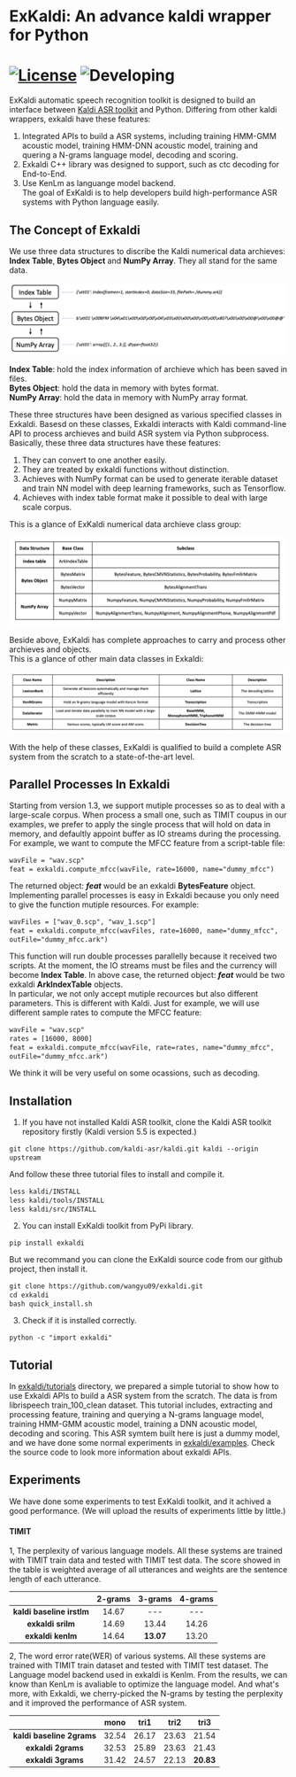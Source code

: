 # ExKaldi: An advance kaldi wrapper for Python 
[![License](https://img.shields.io/hexpm/l/Apa)](https://github.com/wangyu09/exkaldi/blob/master/LICENSE)
![Developing](https://img.shields.io/badge/Debug-v--1.2.x-red)
================================

ExKaldi automatic speech recognition toolkit is designed to build an interface between [Kaldi ASR toolkit](https://github.com/kaldi-asr/kaldi) and Python. 
Differing from other kaldi wrappers, exkaldi have these features:  
1. Integrated APIs to build a ASR systems, including training HMM-GMM acoustic model, training HMM-DNN acoustic model, training and quering a N-grams language model, decoding and scoring.  
2. Exkaldi C++ library was designed to support, such as ctc decoding for End-to-End.   
3. Use KenLm as languange model backend.  
The goal of ExKaldi is to help developers build high-performance ASR systems with Python language easily.

## The Concept of Exkaldi
We use three data structures to discribe the Kaldi numerical data archieves: __Index Table__, __Bytes Object__ and __NumPy Array__. They all stand for the same data.  

![three approaches](images/threeApproachs.png)  
  
__Index Table__: hold the index information of archieve which has been saved in files.  
__Bytes Object__: hold the data in memory with bytes format.   
__NumPy Array__: hold the data in memory with NumPy array format.

These three structures have been designed as various specified classes in Exkaldi. Basesd on these classes, Exkaldi interacts with Kaldi command-line API to process archieves and build ASR system via Python subprocess.  
Basically, these three data structures have these features:  
1. They can convert to one another easily. 
2. They are treated by exkaldi functions without distinction.
3. Achieves with NumPy format can be used to generate iterable dataset and train NN model with deep learning frameworks, such as Tensorflow.  
4. Achieves with index table format make it possible to deal with large scale corpus. 

This is a glance of ExKaldi numerical data archieve class group:  

![core classes](images/archieveClassGroup.png)  

Beside above, ExKaldi has complete approaches to carry and process other archieves and objects.  
This is a glance of other main data classes in Exkaldi:  

![other main classes](images/otherMainClasses.png)  

With the help of these classes, ExKaldi is qualified to build a complete ASR system from the scratch to a state-of-the-art level.

## Parallel Processes In Exkaldi
Starting from version 1.3, we support mutiple processes so as to deal with a large-scale corpus. When process a small one, such as TIMIT coupus in our examples, we prefer to apply the single process that will hold on data in memory, and defaultly appoint buffer as IO streams during the processing. For example, we want to compute the MFCC feature from a script-table file:
```
wavFile = "wav.scp"
feat = exkaldi.compute_mfcc(wavFile, rate=16000, name="dummy_mfcc")
```
The returned object: ___feat___ would be an exkaldi __BytesFeature__ object.
Implementing parallel processes is easy in Exkaldi because you only need to give the function mutiple resources. For example:
```
wavFiles = ["wav_0.scp", "wav_1.scp"]
feat = exkaldi.compute_mfcc(wavFiles, rate=16000, name="dummy_mfcc", outFile="dummy_mfcc.ark")
```
This function will run double processes parallelly because it received two scripts. At the moment, the IO streams must be files and the currency will become __Index Table__. In above case, the returned object: ___feat___ would be two exkaldi __ArkIndexTable__ objects.  
In particular, we not only accept mutiple recources but also different parameters. This is different with Kaldi. Just for example, we will use different sample rates to compute the MFCC feature:
```
wavFile = "wav.scp"
rates = [16000, 8000]
feat = exkaldi.compute_mfcc(wavFile, rate=rates, name="dummy_mfcc", outFile="dummy_mfcc.ark")
```
We think it will be very useful on some ocassions, such as decoding.

## Installation

1. If you have not installed Kaldi ASR toolkit, clone the Kaldi ASR toolkit repository firstly (Kaldi version 5.5 is expected.)
```
git clone https://github.com/kaldi-asr/kaldi.git kaldi --origin upstream
```
And follow these three tutorial files to install and compile it.
```
less kaldi/INSTALL
less kaldi/tools/INSTALL
less kaldi/src/INSTALL
```

2. You can install ExKaldi toolkit from PyPi library.
```
pip install exkaldi
```
But we recommand you can clone the ExKaldi source code from our github project, then install it.
```
git clone https://github.com/wangyu09/exkaldi.git
cd exkaldi
bash quick_install.sh
```

3. Check if it is installed correctly.
```
python -c "import exkaldi"
```


## Tutorial

In [exkaldi/tutorials](tutorials) directory, we prepared a simple tutorial to show how to use Exkaldi APIs to build a ASR system from the scratch.
The data is from librispeech train_100_clean dataset. This tutorial includes, extracting and processing feature, training and querying a N-grams language model, training HMM-GMM acoustic model, training a DNN acoustic model, decoding and scoring. This ASR symtem built here is just a dummy model, and we have done some normal experiments in [exkaldi/examples](examples). Check the source code to look more information about exkaldi APIs.

## Experiments

We have done some experiments to test ExKaldi toolkit, and it achived a good performance.
(We will upload the results of experiments little by little.)

#### TIMIT

1, The perplexity of various language models. All these systems are trained with TIMIT train data and tested with TIMIT test data. The score showed in the table is weighted average of all utterances and weights are the sentence length of each utterance.  

|                           | __2-grams__  | __3-grams__ | __4-grams__ |
| :-----------------------: | :----------: | :---------: | :---------: |
| __kaldi baseline irstlm__ | 14.67        | ---         | ---         |
| __exkaldi srilm__         | 14.69        | 13.44       | 14.26       |
| __exkaldi kenlm__         | 14.64        | __13.07__   | 13.20       |

2, The word error rate(WER) of various systems. All these systems are trained with TIMIT train dataset and tested with TIMIT test dataset. The Language model backend used in exkaldi is Kenlm. From the results, we can know than KenLm is avaliable to optimize the language model. And what's more, with Exkaldi, we cherry-picked the N-grams by testing the perplexity and it improved the performance of ASR system.

|                           | __mono__  | __tri1__ | __tri2__ | __tri3__ |
| :-----------------------: | :-------: | :------: | :------: | :------: |
| __kaldi baseline 2grams__ | 32.54     | 26.17    | 23.63    | 21.54    |
| __exkaldi 2grams__        | 32.53     | 25.89    | 23.63    | 21.43    |
| __exkaldi 3grams__        | 31.42     | 24.57    | 22.13    |__20.83__ |
